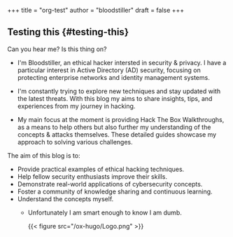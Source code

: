 +++
title = "org-test"
author = "bloodstiller"
draft = false
+++

## Testing this {#testing-this}

Can you hear me? Is this thing on?

- I'm Bloodstiller, an ethical hacker intersted in security & privacy. I have a particular interest in Active Directory (AD) security, focusing on protecting enterprise networks and identity management systems.

- I'm constantly trying to explore new techniques and stay updated with the latest threats. With this blog my aims to share insights, tips, and experiences from my journey in hacking. 

- My main focus at the moment is providing Hack The Box Walkthroughs, as a means to help others but also further my understanding of the concepts & attacks themselves. These detailed guides showcase my approach to solving various challenges.

The aim of this blog is to:

- Provide practical examples of ethical hacking techniques.
- Help fellow security enthusiasts improve their skills.
- Demonstrate real-world applications of cybersecurity concepts.
- Foster a community of knowledge sharing and continuous learning.
- Understand the concepts myself. 
  - Unfortunately I am smart enough to know I am dumb. 



    {{< figure src="/ox-hugo/Logo.png" >}}
